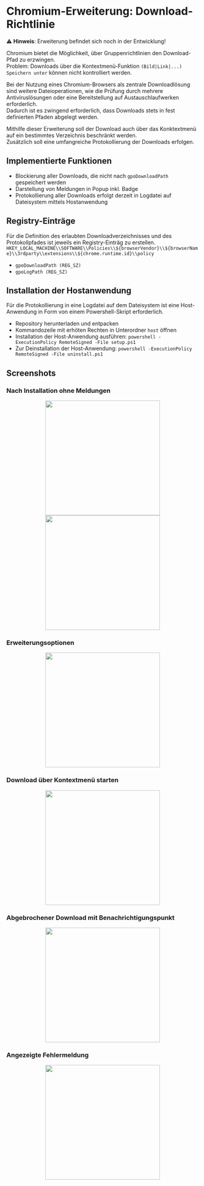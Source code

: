 # Chromium-Erweiterung: Download-Richtlinie

:warning: **Hinweis**: Erweiterung befindet sich noch in der Entwicklung!

Chromium bietet die Möglichkeit, über Gruppenrichtlinien den Download-Pfad zu erzwingen.<br>Problem: Downloads über die Kontextmenü-Funktion `(Bild|Link|...) Speichern unter` können nicht kontrolliert werden.

Bei der Nutzung eines Chromium-Browsers als zentrale Downloadlösung sind weitere Dateioperationen, wie die Prüfung durch mehrere Antiviruslösungen oder eine Bereitstellung auf Austauschlaufwerken erforderlich.<br>Dadurch ist es zwingend erforderlich, dass Downloads stets in fest definierten Pfaden abgelegt werden.

Mithilfe dieser Erweiterung soll der Download auch über das Konktextmenü auf ein bestimmtes Verzeichnis beschränkt werden.<br>Zusätzlich soll eine umfangreiche Protokollierung der Downloads erfolgen.

## Implementierte Funktionen
 - Blockierung aller Downloads, die nicht nach `gpoDownloadPath` gespeichert werden
 - Darstellung von Meldungen in Popup inkl. Badge
 - Protokollierung aller Downloads erfolgt derzeit in Logdatei auf Dateisystem mittels Hostanwendung

## Registry-Einträge
Für die Definition des erlaubten Downloadverzeichnisses und des Protokollpfades ist jeweils ein Registry-Einträg zu erstellen.<br>
`HKEY_LOCAL_MACHINE\\SOFTWARE\\Policies\\${browserVendor}\\${browserName}\\3rdparty\\extensions\\${chrome.runtime.id}\\policy`
 - `gpoDownloadPath (REG_SZ)`
 - `gpoLogPath (REG_SZ)`
 
## Installation der Hostanwendung
Für die Protokollierung in eine Logdatei auf dem Dateisystem ist eine Host-Anwendung in Form von einem Powershell-Skript erforderlich.
- Repository herunterladen und entpacken
- Kommandozeile mit erhöten Rechten in Unterordner `host` öffnen
- Installation der Host-Anwendung ausführen: `powershell -ExecutionPolicy RemoteSigned -File setup.ps1`
- Zur Deinstallation der Host-Anwendung: `powershell -ExecutionPolicy RemoteSigned -File uninstall.ps1`

## Screenshots
### Nach Installation ohne Meldungen
<p align="center">
 <img src="https://github.com/KNGP14/chromium-download-policy/blob/master/media/prev_no-messages.png" height="300px">
 <img src="https://github.com/KNGP14/chromium-download-policy/blob/master/media/prev_options-page.png" height="300px">
</p>

### Erweiterungsoptionen
<p align="center">
 <img src="https://github.com/KNGP14/chromium-download-policy/blob/master/media/prev_options-page.png" height="300px">
</p>

### Download über Kontextmenü starten
<p align="center">
 <img src="https://github.com/KNGP14/chromium-download-policy/blob/master/media/prev_start-download.png" height="300px">
</p>

### Abgebrochener Download mit Benachrichtigungspunkt
<p align="center">
 <img src="https://github.com/KNGP14/chromium-download-policy/blob/master/media/prev_cancled-download-and-badge.png" height="300px">
</p>

### Angezeigte Fehlermeldung
<p align="center">
 <img src="https://github.com/KNGP14/chromium-download-policy/blob/master/media/prev_cancled-download-message.png" height="300px">
</p>
